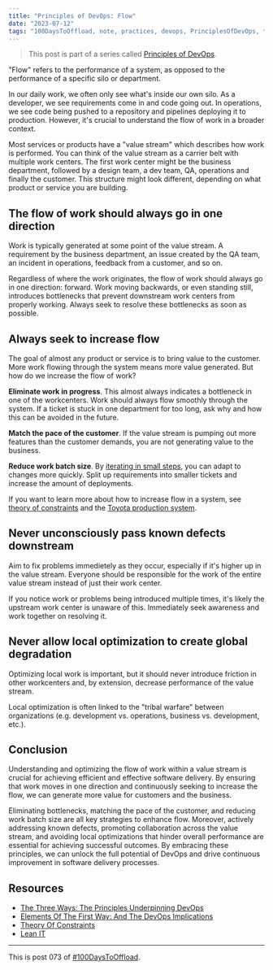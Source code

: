 ```yaml
---
title: "Principles of DevOps: Flow"
date: "2023-07-12"
tags: "100DaysToOffload, note, practices, devops, PrinciplesOfDevOps, tech"
---
```


> This post is part of a series called [Principles of DevOps](/posts?tags=PrinciplesOfDevOps).

"Flow" refers to the performance of a system, as opposed to the performance of a specific silo or department.

In our daily work, we often only see what's inside our own silo. As a developer, we see requirements come in and code going out. In operations, we see code being pushed to a repository and pipelines deploying it to production. However, it's crucial to understand the flow of work in a broader context.

Most services or products have a "value stream" which describes how work is performed. You can think of the value stream as a carrier belt with multiple work centers. The first work center might be the business department, followed by a design team, a dev team, QA, operations and finally the customer. This structure might look different, depending on what product or service you are building.

## The flow of work should always go in one direction

Work is typically generated at some point of the value stream. A requirement by the business department, an issue created by the QA team, an incident in operations, feedback from a customer, and so on.

Regardless of where the work originates, the flow of work should always go in one direction: forward. Work moving backwards, or even standing still, introduces bottlenecks that prevent downstream work centers from properly working. Always seek to resolve these bottlenecks as soon as possible.

## Always seek to increase flow

The goal of almost any product or service is to bring value to the customer. More work flowing through the system means more value generated. But how do we increase the flow of work?

**Eliminate work in progress**. This almost always indicates a bottleneck in one of the workcenters. Work should always flow smoothly through the system. If a ticket is stuck in one department for too long, ask why and how this can be avoided in the future.

**Match the pace of the customer**. If the value stream is pumping out more features than the customer demands, you are not generating value to the business.

**Reduce work batch size**. By [iterating in small steps](https://garrit.xyz/posts/2023-05-19-work-batch-sizing), you can adapt to changes more quickly. Split up requirements into smaller tickets and increase the amount of deployments.

If you want to learn more about how to increase flow in a system, see [theory of constraints](https://en.wikipedia.org/wiki/Theory_of_constraints) and the [Toyota production system](https://hbswk.hbs.edu/item/decoding-the-dna-of-the-toyota-production-system).

## Never unconsciously pass known defects downstream

Aim to fix problems immedietely as they occur, especially if it's higher up in the value stream. Everyone should be responsible for the work of the entire value stream instead of just their work center.

If you notice work or problems being introduced multiple times, it's likely the upstream work center is unaware of this. Immediately seek awareness and work together on resolving it.

## Never allow local optimization to create global degradation

Optimizing local work is important, but it should never introduce friction in other workcenters and, by extension, decrease performance of the value stream.

Local optimization is often linked to the "tribal warfare" between organizations (e.g. development vs. operations, business vs. development, etc.).

## Conclusion

Understanding and optimizing the flow of work within a value stream is crucial for achieving efficient and effective software delivery. By ensuring that work moves in one direction and continuously seeking to increase the flow, we can generate more value for customers and the business.

Eliminating bottlenecks, matching the pace of the customer, and reducing work batch size are all key strategies to enhance flow. Moreover, actively addressing known defects, promoting collaboration across the value stream, and avoiding local optimizations that hinder overall performance are essential for achieving successful outcomes. By embracing these principles, we can unlock the full potential of DevOps and drive continuous improvement in software delivery processes.

## Resources

* [The Three Ways: The Principles Underpinning DevOps](https://itrevolution.com/articles/the-three-ways-principles-underpinning-devops/)
* [Elements Of The First Way: And The DevOps Implications](https://itrevolution.com/articles/elements-of-the-first-way-and-the-devops-implications/)
* [Theory Of Constraints](https://en.wikipedia.org/wiki/Theory_of_constraints)
* [Lean IT](https://en.wikipedia.org/wiki/Lean_IT)

---

This is post 073 of [#100DaysToOffload](https://100daystooffload.com/).

